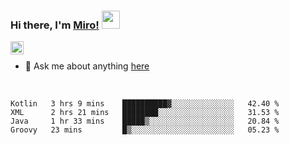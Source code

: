 ### Hi there, I'm [Miro!](https://castariva18.github.io/)  <img src="https://github.com/TheDudeThatCode/TheDudeThatCode/blob/master/Assets/Hi.gif" width="29px">

<a href="https://discord.gg/bhPzjwR">
  <img align="left" alt="Clown Discord" width="21px" src="https://cdn4.iconfinder.com/data/icons/logos-and-brands/512/91_Discord_logo_logos-512.png" />
</a>

<br />

- 💬 Ask me about anything [here](https://github.com/castariva18/castariva18/issues)

<br />

<!--START_SECTION:waka-->
```text
Kotlin   3 hrs 9 mins    ██████████▓░░░░░░░░░░░░░░   42.40 % 
XML      2 hrs 21 mins   ████████░░░░░░░░░░░░░░░░░   31.53 % 
Java     1 hr 33 mins    █████▒░░░░░░░░░░░░░░░░░░░   20.84 % 
Groovy   23 mins         █▒░░░░░░░░░░░░░░░░░░░░░░░   05.23 % 
```
<!--END_SECTION:waka-->
